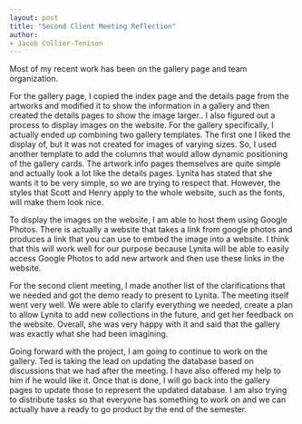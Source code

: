 ```yaml
---
layout: post
title: "Second Client Meeting Reflection"
author:
- Jacob Collier-Tenison
---
```

Most of my recent work has been on the gallery page and team organization. 

For the gallery page, I copied the index page and the details page from the artworks and modified it to show the information in a gallery and then created the details pages to show the image larger.. I also figured out a process to display images on the website. For the gallery specifically, I actually ended up combining two gallery templates. The first one I liked the display of, but it was not created for images of varying sizes. So, I used another template to add the columns that would allow dynamic positioning of the gallery cards. The artwork info pages themselves are quite simple and actually look a lot like the details pages. Lynita has stated that she wants it to be very simple, so we are trying to respect that. However, the styles that Scott and Henry apply to the whole website, such as the fonts, will make them look nice. 

To display the images on the website, I am able to host them using Google Photos. There is actually a website that takes a link from google photos and produces a link that you can use to embed the image into a website. I think that this will work well for our purpose because Lynita will be able to easily access Google Photos to add new artwork and then use these links in the website. 

For the second client meeting, I made another list of the clarifications that we needed and got the demo ready to present to Lynita. The meeting itself went very well. We were able to clarify everything we needed, create a plan to allow Lynita to add new collections in the future, and get her feedback on the website. Overall, she was very happy with it and said that the gallery was exactly what she had been imagining. 

Going forward with the project, I am going to continue to work on the gallery. Ted is taking the lead on updating the database based on discussions that we had after the meeting. I have also offered my help to him if he would like it. Once that is done, I will go back into the gallery pages to update those to represent the updated database. I am also trying to distribute tasks so that everyone has something to work on and we can actually have a ready to go product by the end of the semester. 
